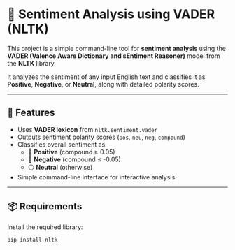 # 💬 Sentiment Analysis using VADER (NLTK)

This project is a simple command-line tool for **sentiment analysis** using the **VADER (Valence Aware Dictionary and sEntiment Reasoner)** model from the **NLTK** library.

It analyzes the sentiment of any input English text and classifies it as **Positive**, **Negative**, or **Neutral**, along with detailed polarity scores.

---

## 🚀 Features

- Uses **VADER lexicon** from `nltk.sentiment.vader`
- Outputs sentiment polarity scores (`pos`, `neu`, `neg`, `compound`)
- Classifies overall sentiment as:
  - 🔵 **Positive** (compound ≥ 0.05)
  - 🔴 **Negative** (compound ≤ -0.05)
  - ⚪ **Neutral** (otherwise)
- Simple command-line interface for interactive analysis

---

## 📦 Requirements

Install the required library:

```bash
pip install nltk

